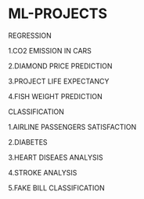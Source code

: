 # ML-PROJECTS
REGRESSION

1.CO2 EMISSION IN CARS

2.DIAMOND PRICE PREDICTION

3.PROJECT LIFE EXPECTANCY

4.FISH WEIGHT PREDICTION

CLASSIFICATION

1.AIRLINE PASSENGERS SATISFACTION

2.DIABETES

3.HEART DISEAES ANALYSIS

4.STROKE ANALYSIS

5.FAKE BILL CLASSIFICATION
